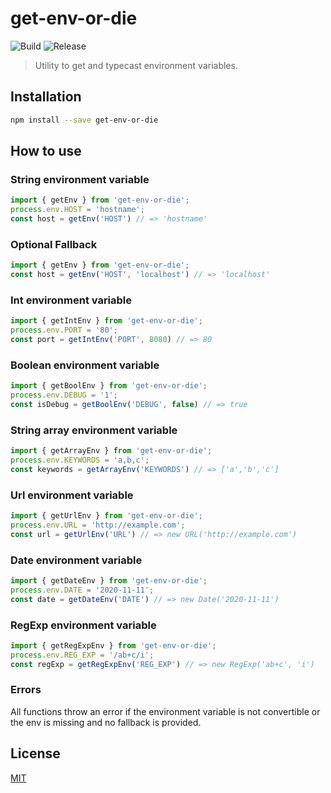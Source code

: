 # get-env-or-die
![Build](https://github.com/hupe1980/get-env-or-die/workflows/build/badge.svg)
![Release](https://github.com/hupe1980/get-env-or-die/workflows/release/badge.svg)

> Utility to get and typecast environment variables.

## Installation

```bash
npm install --save get-env-or-die
```

## How to use
### String environment variable
```typescript
import { getEnv } from 'get-env-or-die';
process.env.HOST = 'hostname';
const host = getEnv('HOST') // => 'hostname'
```

### Optional Fallback
```typescript
import { getEnv } from 'get-env-or-die';
const host = getEnv('HOST', 'localhost') // => 'localhost'
```

### Int environment variable
```typescript
import { getIntEnv } from 'get-env-or-die';
process.env.PORT = '80';
const port = getIntEnv('PORT', 8080) // => 80
```

### Boolean environment variable
```typescript
import { getBoolEnv } from 'get-env-or-die';
process.env.DEBUG = '1';
const isDebug = getBoolEnv('DEBUG', false) // => true
```

### String array environment variable
```typescript
import { getArrayEnv } from 'get-env-or-die';
process.env.KEYWORDS = 'a,b,c';
const keywords = getArrayEnv('KEYWORDS') // => ['a','b','c']
```

### Url environment variable
```typescript
import { getUrlEnv } from 'get-env-or-die';
process.env.URL = 'http://example.com';
const url = getUrlEnv('URL') // => new URL('http://example.com')
```

### Date environment variable
```typescript
import { getDateEnv } from 'get-env-or-die';
process.env.DATE = '2020-11-11';
const date = getDateEnv('DATE') // => new Date('2020-11-11')
```

### RegExp environment variable
```typescript
import { getRegExpEnv } from 'get-env-or-die';
process.env.REG_EXP = '/ab+c/i';
const regExp = getRegExpEnv('REG_EXP') // => new RegExp('ab+c', 'i')
```

### Errors
All functions throw an error if the environment variable is not convertible or the env is missing and no fallback is provided.

## License

[MIT](LICENSE)
